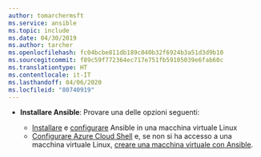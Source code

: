 ```yaml
---
author: tomarchermsft
ms.service: ansible
ms.topic: include
ms.date: 04/30/2019
ms.author: tarcher
ms.openlocfilehash: fc04bcbe811db189c040b32f6924b3a51d3d9b10
ms.sourcegitcommit: f89c59f772364ec717e751fb59105039e6fab60c
ms.translationtype: HT
ms.contentlocale: it-IT
ms.lasthandoff: 04/06/2020
ms.locfileid: "80740919"
---
```

- **Installare Ansible**: Provare una delle opzioni seguenti:

    - [Installare](/azure/ansible/ansible-install-configure#install-ansible-on-an-azure-linux-virtual-machine) e [configurare](/azure/ansible/ansible-install-configure#create-azure-credentials) Ansible in una macchina virtuale Linux 
    - [Configurare Azure Cloud Shell](/azure/cloud-shell/quickstart) e, se non si ha accesso a una macchina virtuale Linux, [creare una macchina virtuale con Ansible](/azure/ansible/ansible-create-vm).